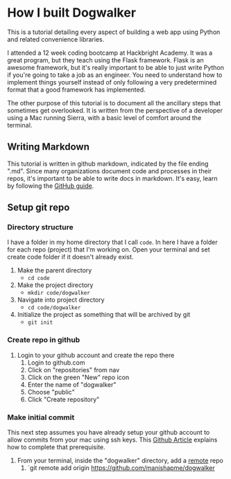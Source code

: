 # How I built Dogwalker

This is a tutorial detailing every aspect of building a web app using Python and related convenience libraries. 

I attended a 12 week coding bootcamp at
Hackbright Academy. It was a great program, but they teach using the Flask
framework. Flask is an awesome framework, but it's really important to be able
to just write Python if you're going to take a job as an engineer. You need to
understand how to implement things yourself instead of only following a very predetermined format that a good framework has implemented.

The other purpose of this tutorial is to document all the ancillary steps that sometimes get overlooked. It is written from the perspective of a developer
using a Mac running Sierra, with a basic level of comfort around the terminal. 

## Writing Markdown

This tutorial is written in github markdown, indicated by the file ending ".md". Since many organizations document code and processes in their repos, it's important to be able to write docs in markdown. It's easy, learn by following
the [GitHub guide](https://guides.github.com/features/mastering-markdown/).

## Setup git repo

### Directory structure
I have a folder in my home directory that I call `code`. In here I have a folder
for each repo (project) that I'm working on. Open your terminal and set create
code folder if it doesn't already exist.

1. Make the parent directory
   * `cd code`
1. Make the project directory
   * `mkdir code/dogwalker`
1. Navigate into project directory
   * `cd code/dogwalker`
1. Initialize the project as something that will be archived by git
   * `git init`

### Create repo in github
1. Login to your github account and create the repo there
   1. Login to github.com
   1. Click on "repositories" from nav
   1. Click on the green "New" repo icon
   1. Enter the name of "dogwalker"
   1. Choose "public"
   1. Click "Create repository"

### Make initial commit
This next step assumes you have already setup your github account to allow
commits from your mac using ssh keys. This [Github Article](https://help.github.com/articles/connecting-to-github-with-ssh/) explains how to complete that
prerequisite.

1. From your terminal, inside the "dogwalker" directory, add a [remote](https://help.github.com/articles/adding-a-remote/) repo 
   1. `git remote add origin https://github.com/manishapme/dogwalker